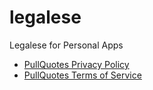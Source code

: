 # legalese
Legalese for Personal Apps

- [PullQuotes Privacy Policy](PullQuotesPrivacyPolicy.md)
- [PullQuotes Terms of Service](PullQuotesTermsOfService.md)
